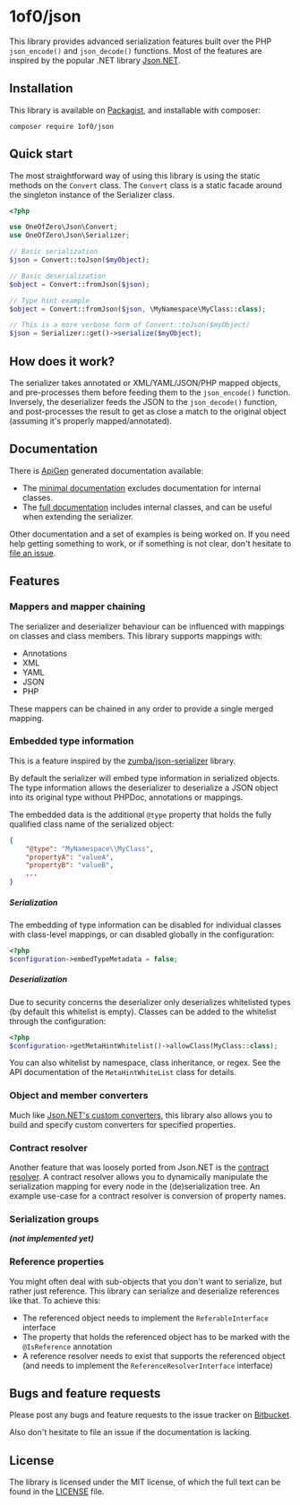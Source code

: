 # 1of0/json

This library provides advanced serialization features built over the PHP `json_encode()` and `json_decode()` functions. 
Most of the features are inspired by the popular .NET library [Json.NET](http://www.newtonsoft.com/json).

## Installation

This library is available on [Packagist](https://packagist.org/packages/1of0/json), and installable with composer:

```shell
composer require 1of0/json
```

## Quick start

The most straightforward way of using this library is using the static methods on the `Convert` class. The `Convert`
class is a static facade around the singleton instance of the Serializer class.


```php
<?php

use OneOfZero\Json\Convert;
use OneOfZero\Json\Serializer;

// Basic serialization
$json = Convert::toJson($myObject);

// Basic deserialization
$object = Convert::fromJson($json);

// Type hint example
$object = Convert::fromJson($json, \MyNamespace\MyClass::class);

// This is a more verbose form of Convert::toJson($myObject)
$json = Serializer::get()->serialize($myObject);
```

## How does it work?

The serializer takes annotated or XML/YAML/JSON/PHP mapped objects, and pre-processes them before feeding them to the
`json_encode()` function. Inversely, the deserializer feeds the JSON to the `json_decode()` function, and 
post-processes the result to get as close a match to the original object (assuming it's properly mapped/annotated).

## Documentation

There is [ApiGen](http://www.apigen.org/) generated documentation available:

- The [minimal documentation](https://1of0.github.io/json-minimal/) excludes documentation for internal classes.
- The [full documentation](https://1of0.github.io/json-full/) includes internal classes, and can be useful when
  extending the serializer.

Other documentation and a set of examples is being worked on. If you need help getting something to work, or if 
something is not clear, don't hesitate to [file an issue](https://bitbucket.org/1of0/json/issues/new).  

## Features

### Mappers and mapper chaining

The serializer and deserializer behaviour can be influenced with mappings on classes and class members. This library
supports mappings with:

- Annotations
- XML
- YAML
- JSON
- PHP

These mappers can be chained in any order to provide a single merged mapping.

### Embedded type information

This is a feature inspired by the [zumba/json-serializer](https://github.com/zumba/json-serializer) library.

By default the serializer will embed type information in serialized objects. The type information allows the
deserializer to deserialize a JSON object into its original type without PHPDoc, annotations or mappings.


The embedded data is the additional `@type` property that holds the fully qualified class name of the serialized
object:
```json
{
	"@type": "MyNamespace\\MyClass",
	"propertyA": "valueA",
	"propertyB": "valueB",
	...
}
```

##### Serialization

The embedding of type information can be disabled for individual classes with class-level mappings, or can disabled
globally in the configuration:
```php
<?php
$configuration->embedTypeMetadata = false;
```

##### Deserialization

Due to security concerns the deserializer only deserializes whitelisted types (by default this whitelist is empty).
Classes can be added to the whitelist through the configuration:
```php
<?php
$configuration->getMetaHintWhitelist()->allowClass(MyClass::class);
```
You can also whitelist by namespace, class inheritance, or regex. See the API documentation of the `MetaHintWhiteList`
class for details.

### Object and member converters

Much like [Json.NET's custom converters](http://www.newtonsoft.com/json/help/html/CustomJsonConverter.htm), this library
also allows you to build and specify custom converters for specified properties.

### Contract resolver

Another feature that was loosely ported from Json.NET is the 
[contract resolver](http://www.newtonsoft.com/json/help/html/CustomContractResolver.htm). A contract resolver allows you
to dynamically manipulate the serialization mapping for every node in the (de)serialization tree. An example use-case 
for a contract resolver is conversion of property names.

### Serialization groups

***(not implemented yet)***

### Reference properties

You might often deal with sub-objects that you don't want to serialize, but rather just reference. This library can
serialize and deserialize references like that. To achieve this:

- The referenced object needs to implement the `ReferableInterface` interface
- The property that holds the referenced object has to be marked with the `@IsReference` annotation
- A reference resolver needs to exist that supports the referenced object (and needs to implement the 
  `ReferenceResolverInterface` interface)

## Bugs and feature requests

Please post any bugs and feature requests to the issue tracker on
[Bitbucket](https://bitbucket.org/1of0/json/issues?status=new&status=open).

Also don't hesitate to file an issue if the documentation is lacking.

## License

The library is licensed under the MIT license, of which the full text can be found in the [LICENSE](LICENSE) file.
